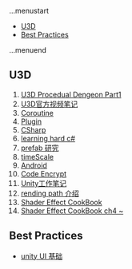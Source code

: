 ...menustart

 - [U3D](#f1ab9c403a278470b521f050cf149ff5)
 - [Best Practices](#cd47dd01745339787e4c7300389401f2)

...menuend


<h2 id="f1ab9c403a278470b521f050cf149ff5"></h2>

## U3D


 1. [U3D Procedual Dengeon Part1](https://github.com/mebusy/notes/blob/master/dev_notes/U3D_ProcedualDengeon%201.md) 
 2. [U3D官方视频笔记](https://github.com/mebusy/notes/blob/master/dev_notes/U3D%E5%AE%98%E6%96%B9%E8%A7%86%E9%A2%91%E7%AC%94%E8%AE%B0.md) 
 3. [Coroutine](https://github.com/mebusy/notes/blob/master/dev_notes/Unity_coroutine.md) 
 4. [Plugin](https://github.com/mebusy/notes/blob/master/dev_notes/Unity_Plugin.md)
 5. [CSharp](https://github.com/mebusy/notes/blob/master/dev_notes/Unity3D_CSharp.md) 
 6. [learning hard c#](https://github.com/mebusy/notes/blob/master/dev_notes/learningHardCSharp.md)
 7. [prefab 研究](https://github.com/mebusy/notes/blob/master/dev_notes/U3D_prefab_tips.md) 
 8. [timeScale](https://github.com/mebusy/notes/blob/master/dev_notes/U3D_timescale.md)  
 9. [Android](https://github.com/mebusy/notes/blob/master/dev_notes/Unity_Android.md) 
 10. [Code Encrypt](https://github.com/mebusy/notes/blob/master/dev_notes/Unity_code_encrypt.md) 
 11. [Unity工作笔记](https://github.com/mebusy/notes/blob/master/dev_notes/UnityWorkingNotes.md)
 12. [rending path 介绍](https://github.com/mebusy/notes/blob/master/dev_notes/renderingPath.md) 
 13. [Shader Effect CookBook](https://github.com/mebusy/notes/blob/master/dev_notes/unityShaderEffectCookbook.md) 
 14. [Shader Effect CookBook ch4 ~](https://github.com/mebusy/notes/blob/master/dev_notes/unityShaderEffectCookbook4.md) 


<h2 id="cd47dd01745339787e4c7300389401f2"></h2>

## Best Practices

 - [unity UI 基础](https://github.com/mebusy/notes/blob/master/dev_notes/FundamentalsofUnityUI.md)
  


